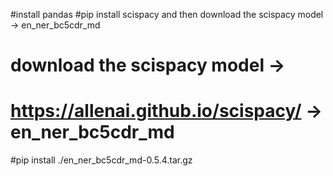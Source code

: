 #install pandas
#pip install scispacy and then download the scispacy model -> en_ner_bc5cdr_md
# download the scispacy model ->
# https://allenai.github.io/scispacy/ -> en_ner_bc5cdr_md

#pip install ./en_ner_bc5cdr_md-0.5.4.tar.gz